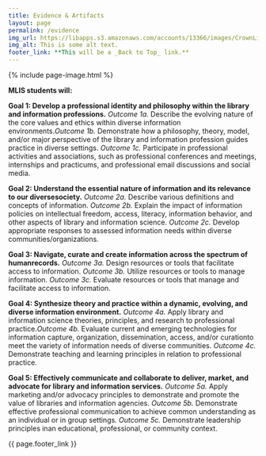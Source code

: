```yaml
---
title: Evidence & Artifacts
layout: page
permalink: /evidence
img_url: https://libapps.s3.amazonaws.com/accounts/13366/images/CrownLibraryBanner5.jpg
img_alt: This is some alt text.
footer_link: **This will be a _Back to Top_ link.**
---
```

{% include page-image.html %}

**MLIS students will:**

**Goal 1: Develop a professional identity and philosophy within the library and information professions.**
    *Outcome 1a.* Describe the evolving nature of the core values and ethics within diverse information environments.*Outcome 1b.* Demonstrate how a philosophy, theory, model, and/or major perspective of the library and information profession guides practice in diverse settings.
    *Outcome 1c.* Participate in professional activities and associations, such as professional conferences and meetings, internships and practicums, and professional email discussions and social media.
    
**Goal 2: Understand the essential nature of information and its relevance to our diversesociety.**
    *Outcome 2a.* Describe various definitions and concepts of information.
    *Outcome 2b.* Explain the impact of information policies on intellectual freedom, access, literacy, information behavior, and other aspects of library and information science.
    *Outcome 2c.* Develop appropriate responses to assessed information needs within diverse communities/organizations.
    
**Goal 3: Navigate, curate and create information across the spectrum of humanrecords.**
    *Outcome 3a.* Design resources or tools that facilitate access to information. 
    *Outcome 3b.* Utilize resources or tools to manage information.
    *Outcome 3c.* Evaluate resources or tools that manage and facilitate access to information.

**Goal 4: Synthesize theory and practice within a dynamic, evolving, and diverse information environment.**
    *Outcome 4a.* Apply library and information science theories, principles, and research to professional practice.*Outcome 4b.* Evaluate current and emerging technologies for information capture, organization, dissemination, access, and/or curationto meet the variety of information needs of diverse communities.
    *Outcome 4c.* Demonstrate teaching and learning principles in relation to professional practice.

**Goal 5: Effectively communicate and collaborate to deliver, market, and advocate for library and information services.**
    *Outcome 5a.* Apply marketing and/or advocacy principles to demonstrate and promote the value of libraries and information agencies.
    *Outcome 5b.* Demonstrate effective professional communication to achieve common understanding as an individual or in group settings.
    *Outcome 5c.* Demonstrate leadership principles inan educational, professional, or community context.

{{ page.footer_link }}